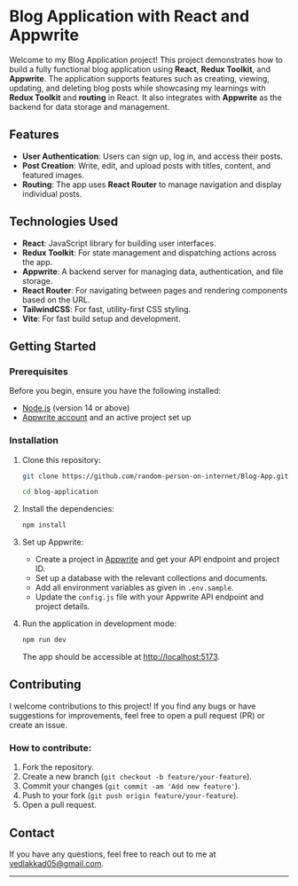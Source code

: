 # Blog Application with React and Appwrite

Welcome to my Blog Application project! This project demonstrates how to build a fully functional blog application using **React**, **Redux Toolkit**, and **Appwrite**. The application supports features such as creating, viewing, updating, and deleting blog posts while showcasing my learnings with **Redux Toolkit** and **routing** in React. It also integrates with **Appwrite** as the backend for data storage and management.

## Features

- **User Authentication**: Users can sign up, log in, and access their posts.
- **Post Creation**: Write, edit, and upload posts with titles, content, and featured images.
- **Routing**: The app uses **React Router** to manage navigation and display individual posts.

## Technologies Used

- **React**: JavaScript library for building user interfaces.
- **Redux Toolkit**: For state management and dispatching actions across the app.
- **Appwrite**: A backend server for managing data, authentication, and file storage.
- **React Router**: For navigating between pages and rendering components based on the URL.
- **TailwindCSS**: For fast, utility-first CSS styling.
- **Vite**: For fast build setup and development.

## Getting Started

### Prerequisites

Before you begin, ensure you have the following installed:

- [Node.js](https://nodejs.org/) (version 14 or above)
- [Appwrite account](https://appwrite.io/) and an active project set up

### Installation

1. Clone this repository:

   ```bash
   git clone https://github.com/random-person-on-internet/Blog-App.git
   
   cd blog-application
   ```

2. Install the dependencies:

   ```bash
   npm install
   ```

3. Set up Appwrite:
   - Create a project in [Appwrite](https://appwrite.io/) and get your API endpoint and project ID.
   - Set up a database with the relevant collections and documents.
   - Add all environment variables as given in `.env.sample`.
   - Update the `config.js` file with your Appwrite API endpoint and project details.

4. Run the application in development mode:

   ```bash
   npm run dev
   ```

   The app should be accessible at [http://localhost:5173](http://localhost:5173).

## Contributing

I welcome contributions to this project! If you find any bugs or have suggestions for improvements, feel free to open a pull request (PR) or create an issue.

### How to contribute:

1. Fork the repository.
2. Create a new branch (`git checkout -b feature/your-feature`).
3. Commit your changes (`git commit -am 'Add new feature'`).
4. Push to your fork (`git push origin feature/your-feature`).
5. Open a pull request.


## Contact

If you have any questions, feel free to reach out to me at [vedlakkad05@gmail.com](vedlakkad05@gmail.com).

---
